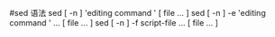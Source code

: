 #sed
语法
    sed [ -n ] 'editing command ' [ file ... ]
    sed [ -n ] -e 'editing command ' ... [ file ... ]
    sed [ -n ] -f script-file ... [ file ... ]